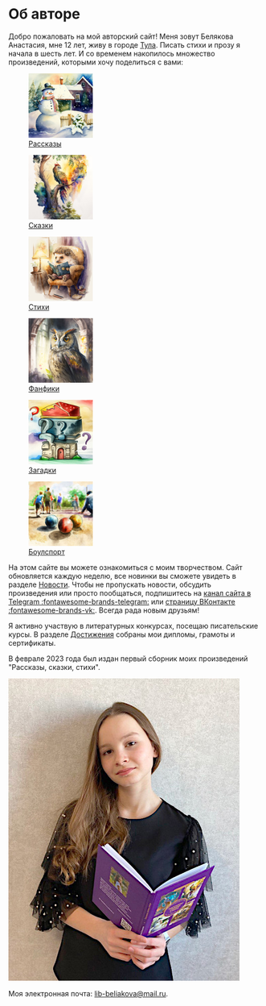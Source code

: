 # Об авторе

Добро пожаловать на мой авторский сайт! Меня зовут Белякова Анастасия, мне 12 лет, живу в городе [Тула](https://ru.wikipedia.org/wiki/%D0%A2%D1%83%D0%BB%D0%B0). Писать стихи и прозу я начала в шесть лет. И со временем накопилось множество произведений, которыми хочу поделиться с вами:

<div class="figures-wrapper">

<div class="menu-figures">
<a href="stories">
<figure><img class="menu-img" width="128" height="128" src="images/small/snowman.jpg" />
<figcaption>Рассказы</figcaption>
</figure></a>
</div>

<div class="menu-figures">
<a href="tales">
<figure><img class="menu-img" width="128" height="128" src="images/small/bird-princess.jpg" />
<figcaption>Сказки</figcaption>
</figure></a>
</div>

<div class="menu-figures">
<a href="poems">
<figure><img class="menu-img" width="128" height="128" src="images/small/dad-hedgehog.jpg" />
<figcaption>Стихи</figcaption>
</figure></a>
</div>

<div class="menu-figures">
<a href="fanfics">
<figure><img class="menu-img" width="128" height="128" src="images/small/filiamon.jpg" />
<figcaption>Фанфики</figcaption>
</figure></a>
</div>

<div class="menu-figures">
<a href="riddles">
<figure><img class="menu-img" width="128" height="128" src="images/small/riddles.jpg" />
<figcaption>Загадки</figcaption>
</figure></a>
</div>

<div class="menu-figures">
<a href="boulsport">
<figure><img class="menu-img" width="128" height="128" src="images/small/boulsport.jpg" />
<figcaption>Боулспорт</figcaption>
</figure></a>
</div>

</div>

На этом сайте вы можете ознакомиться с моим творчеством. Сайт обновляется каждую неделю, все новинки вы сможете увидеть в разделе [Новости](news.md). Чтобы не пропускать новости, обсудить произведения или просто пообщаться, подпишитесь на [канал сайта в Telegram :fontawesome-brands-telegram:](https://t.me/lib_beliakova) или [страницу ВКонтакте :fontawesome-brands-vk:](https://vk.com/lib_beliakova). Всегда рада новым друзьям!

Я активно участвую в литературных конкурсах, посещаю писательские курсы. В разделе [Достижения](achievements.md) собраны мои дипломы, грамоты и сертификаты.

В феврале 2023 года был издан первый сборник моих произведений "Рассказы, сказки, стихи".

![Автор](images/author.jpg)

Моя электронная почта: lib-beliakova@mail.ru.
